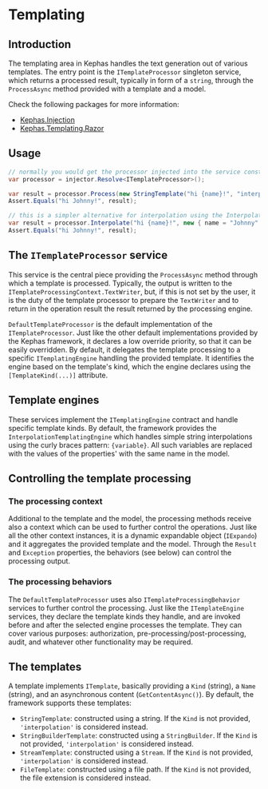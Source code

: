 ﻿# Templating

## Introduction

The templating area in Kephas handles the text generation out of various templates.
The entry point is the ```ITemplateProcessor``` singleton service, which returns a processed result, typically in form of a ```string```, through the ```ProcessAsync``` method provided with a template and a model.

Check the following packages for more information:
* [Kephas.Injection](https://www.nuget.org/packages/Kephas.Injection)
* [Kephas.Templating.Razor](https://www.nuget.org/packages/Kephas.Templating.Razor)


## Usage

```c#
// normally you would get the processor injected into the service constructor.
var processor = injector.Resolve<ITemplateProcessor>();

var result = processor.Process(new StringTemplate("hi {name}!", "interpolate"), new { name = "Johnny" }));
Assert.Equals("hi Johnny!", result);

// this is a simpler alternative for interpolation using the Interpolate extension method.
var result = processor.Interpolate("hi {name}!", new { name = "Johnny" }));
Assert.Equals("hi Johnny!", result);
```

## The ```ITemplateProcessor``` service
This service is the central piece providing the ```ProcessAsync``` method through which a template is processed.
Typically, the output is written to the ```ITemplateProcessingContext.TextWriter```, but, if this is not set by the user,
it is the duty of the template processor to prepare the ```TextWriter``` and to return in the operation result
the result returned by the processing engine.

```DefaultTemplateProcessor``` is the default implementation of the ```ITemplateProcessor```.
Just like the other default implementations provided by the Kephas framework, it declares a low override priority, so that it can be easily overridden.
By default, it delegates the template processing to a specific ```ITemplatingEngine``` handling the provided template.
It identifies the engine based on the template's kind, which the engine declares using the ```[TemplateKind(...)]``` attribute.

## Template engines
These services implement the ```ITemplatingEngine``` contract and handle specific template kinds.
By default, the framework provides the ```InterpolationTemplatingEngine``` which handles simple string interpolations using the curly braces pattern: ```{variable}```. All such variables are replaced with the values of the properties' with the same name in the model.

## Controlling the template processing

### The processing context
Additional to the template and the model, the processing methods receive also a context which can be used to further control the operations.
Just like all the other context instances, it is a dynamic expandable object (```IExpando```) and it aggregates the provided template and the model. 
Through the ```Result``` and ```Exception``` properties, the behaviors (see below) can control the processing output.

### The processing behaviors
The ```DefaultTemplateProcessor``` uses also ```ITemplateProcessingBehavior``` services to further control the processing. Just like the ```ITemplateEngine``` services, they declare the template kinds they handle,
and are invoked before and after the selected engine processes the template. They can cover various purposes: authorization, pre-processing/post-processing, audit, and whatever other functionality may be required.

## The templates
A template implements ```ITemplate```, basically providing a ```Kind``` (string), a ```Name``` (string), and an asynchronous content (```GetContentAsync()```).
By default, the framework supports these templates:
* ```StringTemplate```: constructed using a string. If the ```Kind``` is not provided, ```'interpolation'``` is considered instead.
* ```StringBuilderTemplate```: constructed using a ```StringBuilder```. If the ```Kind``` is not provided, ```'interpolation'``` is considered instead.
* ```StreamTemplate```: constructed using a ```Stream```. If the ```Kind``` is not provided, ```'interpolation'``` is considered instead.
* ```FileTemplate```: constructed using a file path. If the ```Kind``` is not provided, the file extension is considered instead.
